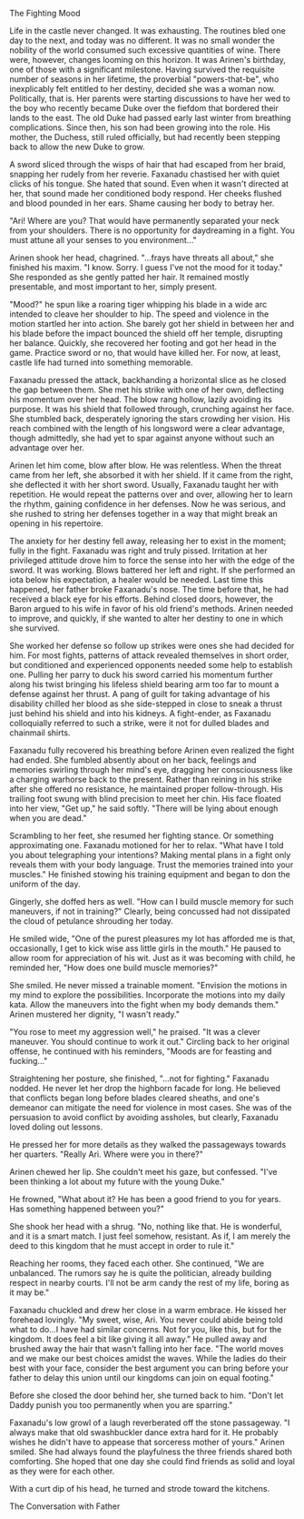 The Fighting Mood

Life in the castle never changed. It was exhausting. The routines bled one day to the next, and today was no different. It was no small wonder the nobility of the world consumed such excessive quantities of wine. There were, however, changes looming on this horizon. It was Arinen's birthday, one of those with a significant milestone. Having survived the requisite number of seasons in her lifetime, the proverbial "powers-that-be", who inexplicably felt entitled to her destiny, decided she was a woman now. Politically, that is. Her parents were starting discussions to have her wed to the boy who recently became Duke over the fiefdom that bordered their lands to the east. The old Duke had passed early last winter from breathing complications. Since then, his son had been growing into the role. His mother, the Duchess, still ruled officially, but had recently been stepping back to allow the new Duke to grow.

A sword sliced through the wisps of hair that had escaped from her braid, snapping her rudely from her reverie. Faxanadu chastised her with quiet clicks of his tongue. She hated that sound. Even when it wasn't directed at her, that sound made her conditioned body respond. Her cheeks flushed and blood pounded in her ears. Shame causing her body to betray her.

"Ari! Where are you? That would have permanently separated your neck from your shoulders. There is no opportunity for daydreaming in a fight. You must attune all your senses to you environment..."

Arinen shook her head, chagrined. "...frays have threats all about," she finished his maxim. "I know. Sorry. I guess I've not the mood for it today." She responded as she gently patted her hair. It remained mostly presentable, and most important to her, simply present.

"Mood?" he spun like a roaring tiger whipping his blade in a wide arc intended to cleave her shoulder to hip. The speed and violence in the motion startled her into action. She barely got her shield in between her and his blade before the impact bounced the shield off her temple, disrupting her balance. Quickly, she recovered her footing and got her head in the game. Practice sword or no, that would have killed her. For now, at least, castle life had turned into something memorable.

Faxanadu pressed the attack, backhanding a horizontal slice as he closed the gap between them. She met his strike with one of her own, deflecting his momentum over her head. The blow rang hollow, lazily avoiding its purpose. It was his shield that followed through, crunching against her face. She stumbled back, desperately ignoring the stars crowding her vision. His reach combined with the length of his longsword were a clear advantage, though admittedly, she had yet to spar against anyone without such an advantage over her.

Arinen let him come, blow after blow. He was relentless. When the threat came from her left, she absorbed it with her shield. If it came from the right, she deflected it with her short sword. Usually, Faxanadu taught her with repetition. He would repeat the patterns over and over, allowing her to learn the rhythm, gaining confidence in her defenses. Now he was serious, and she rushed to string her defenses together in a way that might break an opening in his repertoire.

The anxiety for her destiny fell away, releasing her to exist in the moment; fully in the fight. Faxanadu was right and truly pissed. Irritation at her privileged attitude drove him to force the sense into her with the edge of the sword. It was working. Blows battered her left and right. If she performed an iota below his expectation, a healer would be needed. Last time this happened, her father broke Faxanadu's nose. The time before that, he had received a black eye for his efforts. Behind closed doors, however, the Baron argued to his wife in favor of his old friend's methods. Arinen needed to improve, and quickly, if she wanted to alter her destiny to one in which she survived.

She worked her defense so follow up strikes were ones she had decided for him. For most fights, patterns of attack revealed themselves in short order, but conditioned and experienced opponents needed some help to establish one. Pulling her parry to duck his sword carried his momentum further along his twist bringing his lifeless shield bearing arm too far to mount a defense against her thrust. A pang of guilt for taking advantage of his disability chilled her blood as she side-stepped in close to sneak a thrust just behind his shield and into his kidneys. A fight-ender, as Faxanadu colloquially referred to such a strike, were it not for dulled blades and chainmail shirts.

Faxanadu fully recovered his breathing before Arinen even realized the fight had ended. She fumbled absently about on her back, feelings and memories swirling through her mind's eye, dragging her consciousness like a charging warhorse back to the present. Rather than reining in his strike after she offered no resistance, he maintained proper follow-through. His trailing foot swung with blind precision to meet her chin. His face floated into her view, "Get up," he said softly. "There will be lying about enough when you are dead."

Scrambling to her feet, she resumed her fighting stance. Or something approximating one. Faxanadu motioned for her to relax. "What have I told you about telegraphing your intentions? Making mental plans in a fight only reveals them with your body language. Trust the memories trained into your muscles." He finished stowing his training equipment and began to don the uniform of the day.

Gingerly, she doffed hers as well. "How can I build muscle memory for such maneuvers, if not in training?" Clearly, being concussed had not dissipated the cloud of petulance shrouding her today.

He smiled wide, "One of the purest pleasures my lot has afforded me is that, occasionally, I get to kick wise ass little girls in the mouth." He paused to allow room for appreciation of his wit. Just as it was becoming with child, he reminded her, "How does one build muscle memories?"

She smiled. He never missed a trainable moment. "Envision the motions in my mind to explore the possibilities. Incorporate the motions into my daily kata. Allow the maneuvers into the fight when my body demands them." Arinen mustered her dignity, "I wasn't ready."

"You rose to meet my aggression well," he praised. "It was a clever maneuver. You should continue to work it out." Circling back to her original offense, he continued with his reminders, "Moods are for feasting and fucking..."

Straightening her posture, she finished, "...not for fighting." Faxanadu nodded. He never let her drop the highborn facade for long. He believed that conflicts began long before blades cleared sheaths, and one's demeanor can mitigate the need for violence in most cases. She was of the persuasion to avoid conflict by avoiding assholes, but clearly, Faxanadu loved doling out lessons.

He pressed her for more details as they walked the passageways towards her quarters. "Really Ari. Where were you in there?"

Arinen chewed her lip. She couldn't meet his gaze, but confessed. "I've been thinking a lot about my future with the young Duke."

He frowned, "What about it? He has been a good friend to you for years. Has something happened between you?"

She shook her head with a shrug. "No, nothing like that. He is wonderful, and it is a smart match. I just feel somehow, resistant. As if, I am merely the deed to this kingdom that he must accept in order to rule it."

Reaching her rooms, they faced each other. She continued, "We are unbalanced. The rumors say he is quite the politician, already building respect in nearby courts. I'll not be arm candy the rest of my life, boring as it may be."

Faxanadu chuckled and drew her close in a warm embrace. He kissed her forehead lovingly. "My sweet, wise, Ari. You never could abide being told what to do...I have had similar concerns. Not for you, like this, but for the kingdom. It does feel a bit like giving it all away." He pulled away and brushed away the hair that wasn't falling into her face. "The world moves and we make our best choices amidst the waves. While the ladies do their best with your face, consider the best argument you can bring before your father to delay this union until our kingdoms can join on equal footing."

Before she closed the door behind her, she turned back to him. "Don't let Daddy punish you too permanently when you are sparring."

Faxanadu's low growl of a laugh reverberated off the stone passageway. "I always make that old swashbuckler dance extra hard for it. He probably wishes he didn't have to appease that sorceress mother of yours." Arinen smiled. She had always found the playfulness the three friends shared both comforting. She hoped that one day she could find friends as solid and loyal as they were for each other.

With a curt dip of his head, he turned and strode toward the kitchens.


The Conversation with Father


